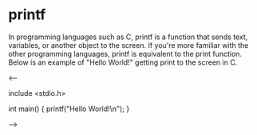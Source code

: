 # printf

 In programming languages such as C, printf is a function that sends text, variables, or another object to the screen. If you're more familiar with the other programming languages, printf is equivalent to the print function. Below is an example of "Hello World!" getting print to the screen in C.

<--

include <stdio.h>

int main()
{
 printf("Hello World!\n");
}

-->


